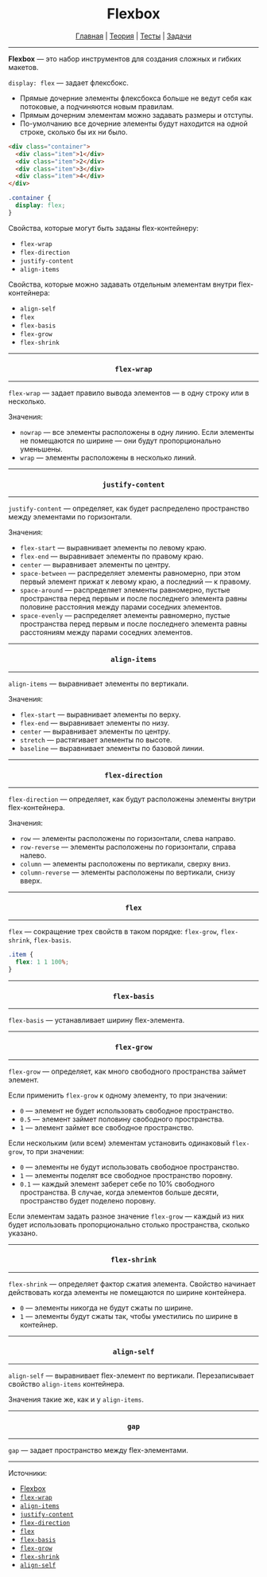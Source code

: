 <div align="center">

# Flexbox

[Главная](https://github.com/M0n0mah/css)
|
[Теория](/theory/README.md)
|
[Тесты](/tests/README.md)
|
[Задачи](/tasks/README.md)

</div>

---

**Flexbox** — это набор инструментов для создания сложных и гибких макетов.

`display: flex` — задает флексбокс.

* Прямые дочерние элементы флексбокса больше не ведут себя как потоковые, а подчиняются новым правилам.
* Прямым дочерним элементам можно задавать размеры и отступы.
* По-умолчанию все дочерние элементы будут находится на одной строке, сколько бы их ни было.

```html
<div class="container">
  <div class="item">1</div>
  <div class="item">2</div>
  <div class="item">3</div>
  <div class="item">4</div>
</div>
```

```css
.container {
  display: flex;
}
```

Свойства, которые могут быть заданы flex-контейнеру:
* `flex-wrap`
* `flex-direction`
* `justify-content`
* `align-items`

Свойства, которые можно задавать отдельным элементам внутри flex-контейнера:
* `align-self`
* `flex`
* `flex-basis`
* `flex-grow`
* `flex-shrink`

---

<div align="center">

### `flex-wrap`

</div>

---

`flex-wrap` — задает правило вывода элементов — в одну строку или в несколько.

Значения:
* `nowrap` — все элементы расположены в одну линию. Если элементы не помещаются по ширине — они будут пропорционально уменьшены.
* `wrap` — элементы расположены в несколько линий.


---

<div align="center">

### `justify-content`

</div>

---

`justify-content` — определяет, как будет распределено пространство между элементами по горизонтали.

Значения:
* `flex-start` — выравнивает элементы по левому краю.
* `flex-end` — выравнивает элементы по правому краю.
* `center` — выравнивает элементы по центру.
* `space-between` — распределяет элементы равномерно, при этом первый элемент прижат к левому краю, а последний — к правому.
* `space-around` — распределяет элементы равномерно, пустые пространства перед первым и после последнего элемента равны половине расстояния между парами соседних элементов.
* `space-evenly` — распределяет элементы равномерно, пустые пространства перед первым и после последнего элемента равны расстояниям между парами соседних элементов.

---

<div align="center">

### `align-items`

</div>

---

`align-items` — выравнивает элементы по вертикали.

Значения:
* `flex-start` — выравнивает элементы по верху.
* `flex-end` — выравнивает элементы по низу.
* `center` — выравнивает элементы по центру.
* `stretch` — растягивает элементы по высоте.
* `baseline` — выравнивает элементы по базовой линии.

---

<div align="center">

### `flex-direction`

</div>

---

`flex-direction` — определяет, как будут расположены элементы внутри flex-контейнера.

Значения:
* `row` — элементы расположены по горизонтали, слева направо.
* `row-reverse` — элементы расположены по горизонтали, справа налево.
* `column` — элементы расположены по вертикали, сверху вниз.
* `column-reverse` — элементы расположены по вертикали, снизу вверх.

---

<div align="center">

### `flex`

</div>

---

`flex` — сокращение трех свойств в таком порядке: `flex-grow`, `flex-shrink`, `flex-basis`.

```css
.item {
  flex: 1 1 100%;
}
```

---

<div align="center">

### `flex-basis`

</div>

---

`flex-basis` — устанавливает ширину flex-элемента.

---

<div align="center">

### `flex-grow`

</div>

---

`flex-grow` — определяет, как много свободного пространства займет элемент.

Если применить `flex-grow` к одному элементу, то при значении:
* `0` — элемент не будет использовать свободное пространство.
* `0.5` — элемент займет половину свободного пространства.
* `1` — элемент займет все свободное пространство.

Если нескольким (или всем) элементам установить одинаковый `flex-grow`, то при значении:
* `0` — элементы не будут использовать свободное пространство.
* `1` — элементы поделят все свободное пространство поровну.
* `0.1` — каждый элемент заберет себе по 10% свободного пространства. В случае, когда элементов больше десяти, пространство будет поделено поровну.

Если элементам задать разное значение `flex-grow` — каждый из них будет использовать пропорционально столько пространства, сколько указано.

---

<div align="center">

### `flex-shrink`

</div>

---

`flex-shrink` — определяет фактор сжатия элемента. Свойство начинает действовать когда элементы не помещаются по ширине контейнера.

* `0` — элементы никогда не будут сжаты по ширине.
* `1` — элементы будут сжаты так, чтобы уместились по ширине в контейнер.

---

<div align="center">

### `align-self`

</div>

---

`align-self` — выравнивает flex-элемент по вертикали. Перезаписывает свойство `align-items` контейнера.

Значения такие же, как и у `align-items`.

---

<div align="center">

### `gap`

</div>

---

`gap` — задает пространство между flex-элементами.

---

Источники:
* [Flexbox](https://developer.mozilla.org/ru/docs/Learn/CSS/CSS_layout/Flexbox)
* [`flex-wrap`](https://developer.mozilla.org/ru/docs/Web/CSS/flex-wrap)
* [`align-items`](https://developer.mozilla.org/ru/docs/Web/CSS/align-items)
* [`justify-content`](https://developer.mozilla.org/ru/docs/Web/CSS/justify-content)
* [`flex-direction`](https://developer.mozilla.org/ru/docs/Web/CSS/flex-direction)
* [`flex`](https://developer.mozilla.org/ru/docs/Web/CSS/flex)
* [`flex-basis`](https://developer.mozilla.org/ru/docs/Web/CSS/flex-basis)
* [`flex-grow`](https://developer.mozilla.org/ru/docs/Web/CSS/flex-grow)
* [`flex-shrink`](https://developer.mozilla.org/ru/docs/Web/CSS/flex-shrink)
* [`align-self`](https://developer.mozilla.org/ru/docs/Web/CSS/align-self)
